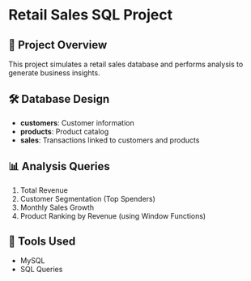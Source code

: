 # Retail Sales SQL Project

## 📌 Project Overview
This project simulates a retail sales database and performs analysis to generate business insights.

## 🛠 Database Design
- **customers**: Customer information
- **products**: Product catalog
- **sales**: Transactions linked to customers and products

## 📊 Analysis Queries
1. Total Revenue
2. Customer Segmentation (Top Spenders)
3. Monthly Sales Growth
4. Product Ranking by Revenue (using Window Functions)

## 🚀 Tools Used
- MySQL
- SQL Queries
